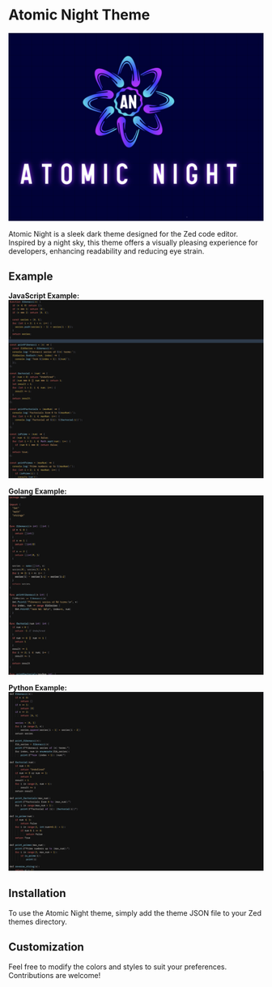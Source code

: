 # Atomic Night Theme
![Atomic Night Logo](./assets/logo.png)

Atomic Night is a sleek dark theme designed for the Zed code editor. Inspired by a night sky, this theme offers a visually pleasing experience for developers, enhancing readability and reducing eye strain.

## Example

**JavaScript Example:**
![Atomic Night Example](./assets/previews/js_example.png)

**Golang Example:**
![Atomic Night Example](./assets/previews/go_example.png)

**Python Example:**
![Atomic Night Example](./assets/previews/py_example.png)

## Installation

To use the Atomic Night theme, simply add the theme JSON file to your Zed themes directory.

## Customization

Feel free to modify the colors and styles to suit your preferences. Contributions are welcome! 